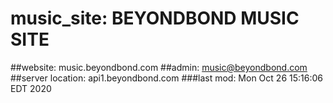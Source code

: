 # music_site: BEYONDBOND MUSIC SITE

##website: music.beyondbond.com
##admin: music@beyondbond.com
##server location: api1.beyondbond.com
###last mod: Mon Oct 26 15:16:06 EDT 2020
